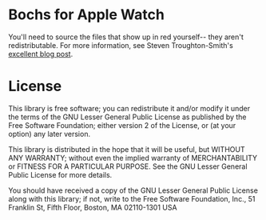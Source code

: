 # Bochs for Apple Watch

You'll need to source the files that show up in red yourself-- they aren't redistributable.  For more information, see Steven Troughton-Smith's [excellent blog post](http://blog.steventroughtonsmith.com/post/128957959685/native-uikit-apps-on-apple-watch).  

# License

  This library is free software; you can redistribute it and/or
  modify it under the terms of the GNU Lesser General Public
  License as published by the Free Software Foundation; either
  version 2 of the License, or (at your option) any later version.

  This library is distributed in the hope that it will be useful,
  but WITHOUT ANY WARRANTY; without even the implied warranty of
  MERCHANTABILITY or FITNESS FOR A PARTICULAR PURPOSE.  See the GNU
  Lesser General Public License for more details.

  You should have received a copy of the GNU Lesser General Public
  License along with this library; if not, write to the Free Software
  Foundation, Inc., 51 Franklin St, Fifth Floor, Boston, MA  02110-1301 USA
